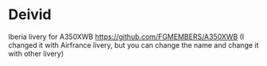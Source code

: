 # Deivid
Iberia livery for A350XWB https://github.com/FGMEMBERS/A350XWB
(I changed it with Airfrance livery, but you can change the name and change it with other livery)
